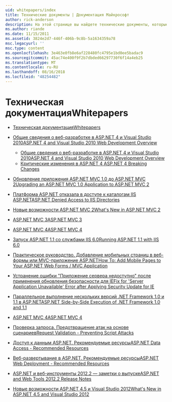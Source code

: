```yaml
---
uid: whitepapers/index
title: Технические документы | Документация Майкрософт
author: rick-anderson
description: На этой странице вы найдете технические документы, которые помогут вам установить и настроить ASP.NET и помогут вам создавать безопасные, быстрый и гибкие приложения ASP.NET.
ms.author: riande
ms.date: 11/15/2011
ms.assetid: 3824e2d7-446f-406b-9c8b-5a1634359a78
msc.legacyurl: ''
msc.type: content
ms.openlocfilehash: 3e463e0fb8e6af228480fc4795e1bd0ee5badac9
ms.sourcegitcommit: 45ac74e400f9f2b7dbded66297730f6f14a4eb25
ms.translationtype: MT
ms.contentlocale: ru-RU
ms.lasthandoff: 08/16/2018
ms.locfileid: "48254482"
---
```

<a name="whitepapers"></a><span data-ttu-id="e072f-103">Техническая документация</span><span class="sxs-lookup"><span data-stu-id="e072f-103">Whitepapers</span></span>
====================
- [<span data-ttu-id="e072f-104">Техническая документация</span><span class="sxs-lookup"><span data-stu-id="e072f-104">Whitepapers</span></span>](overview.md)
- [<span data-ttu-id="e072f-105">Общие сведения о веб-разработке в ASP.NET 4 и Visual Studio 2010</span><span class="sxs-lookup"><span data-stu-id="e072f-105">ASP.NET 4 and Visual Studio 2010 Web Development Overview</span></span>](aspnet4/index.md)

    - [<span data-ttu-id="e072f-106">Общие сведения о веб-разработке в ASP.NET 4 и Visual Studio 2010</span><span class="sxs-lookup"><span data-stu-id="e072f-106">ASP.NET 4 and Visual Studio 2010 Web Development Overview</span></span>](aspnet4/overview.md)
    - [<span data-ttu-id="e072f-107">Критические изменения в ASP.NET 4 </span><span class="sxs-lookup"><span data-stu-id="e072f-107">ASP.NET 4 Breaking Changes</span></span>](aspnet4/breaking-changes.md)
- [<span data-ttu-id="e072f-108">Обновление приложения ASP.NET MVC 1.0 до ASP.NET MVC 2</span><span class="sxs-lookup"><span data-stu-id="e072f-108">Upgrading an ASP.NET MVC 1.0 Application to ASP.NET MVC 2</span></span>](aspnet-mvc2-upgrade-notes.md)
- [<span data-ttu-id="e072f-109">Платформа ASP.NET отказала в доступе к каталогам IIS ASP.NET</span><span class="sxs-lookup"><span data-stu-id="e072f-109">ASP.NET Denied Access to IIS Directories</span></span>](denied-access-to-iis-directories.md)
- [<span data-ttu-id="e072f-110">Новые возможности ASP.NET MVC 2</span><span class="sxs-lookup"><span data-stu-id="e072f-110">What's New in ASP.NET MVC 2</span></span>](what-is-new-in-aspnet-mvc.md)
- [<span data-ttu-id="e072f-111">ASP.NET MVC 3</span><span class="sxs-lookup"><span data-stu-id="e072f-111">ASP.NET MVC 3</span></span>](mvc3-release-notes.md)
- [<span data-ttu-id="e072f-112">ASP.NET MVC 4</span><span class="sxs-lookup"><span data-stu-id="e072f-112">ASP.NET MVC 4</span></span>](mvc4-beta-release-notes.md)
- [<span data-ttu-id="e072f-113">Запуск ASP.NET 1.1 со службами IIS 6.0</span><span class="sxs-lookup"><span data-stu-id="e072f-113">Running ASP.NET 1.1 with IIS 6.0</span></span>](aspnet-and-iis6.md)
- [<span data-ttu-id="e072f-114">Практическое руководство. Добавление мобильных страниц в веб-формы или MVC-приложение ASP.NET</span><span class="sxs-lookup"><span data-stu-id="e072f-114">How To: Add Mobile Pages to Your ASP.NET Web Forms / MVC Application</span></span>](add-mobile-pages-to-your-aspnet-web-forms-mvc-application.md)
- [<span data-ttu-id="e072f-115">Устранение ошибки "Приложение сервера недоступно" после применения обновления безопасности для IE</span><span class="sxs-lookup"><span data-stu-id="e072f-115">Fix for 'Server Application Unavailable' Error after Applying Security Update for IE</span></span>](ms03-32-issue.md)
- [<span data-ttu-id="e072f-116">Параллельное выполнение нескольких версий .NET Framework 1.0 и 1.1 в ASP.NET</span><span class="sxs-lookup"><span data-stu-id="e072f-116">ASP.NET Side-by-Side Execution of .NET Framework 1.0 and 1.1</span></span>](side-by-side-with-10.md)
- [<span data-ttu-id="e072f-117">ASP.NET MVC 4</span><span class="sxs-lookup"><span data-stu-id="e072f-117">ASP.NET MVC 4</span></span>](mvc4-release-notes.md)
- [<span data-ttu-id="e072f-118">Проверка запроса. Предотвращение атак на основе сценариев</span><span class="sxs-lookup"><span data-stu-id="e072f-118">Request Validation - Preventing Script Attacks</span></span>](request-validation.md)
- [<span data-ttu-id="e072f-119">Доступ к данным ASP.NET. Рекомендуемые ресурсы</span><span class="sxs-lookup"><span data-stu-id="e072f-119">ASP.NET Data Access - Recommended Resources</span></span>](aspnet-data-access-content-map.md)
- [<span data-ttu-id="e072f-120">Веб-развертывание в ASP.NET. Рекомендуемые ресурсы</span><span class="sxs-lookup"><span data-stu-id="e072f-120">ASP.NET Web Deployment - Recommended Resources</span></span>](aspnet-web-deployment-content-map.md)
- [<span data-ttu-id="e072f-121">ASP.NET и веб-инструменты 2012.2 — заметки о выпуске</span><span class="sxs-lookup"><span data-stu-id="e072f-121">ASP.NET and Web Tools 2012.2 Release Notes</span></span>](aspnet-and-web-tools-20122-release-notes.md)
- [<span data-ttu-id="e072f-122">Новые возможности ASP.NET 4.5 и Visual Studio 2012</span><span class="sxs-lookup"><span data-stu-id="e072f-122">What's New in ASP.NET 4.5 and Visual Studio 2012</span></span>](whats-new-in-aspnet-45-and-visual-studio-2012.md)
